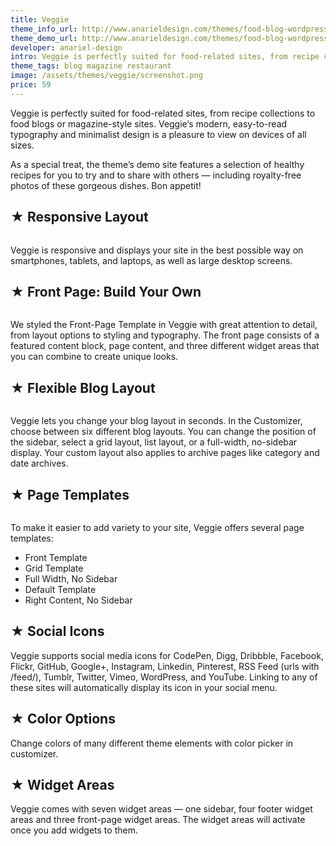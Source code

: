 ```yaml
---
title: Veggie
theme_info_url: http://www.anarieldesign.com/themes/food-blog-wordpress-theme/
theme_demo_url: http://www.anarieldesign.com/themes/food-blog-wordpress-theme/
developer: anariel-design
intro: Veggie is perfectly suited for food-related sites, from recipe collections to food blogs or magazine-style sites.
theme_tags: blog magazine restaurant
image: /assets/themes/veggie/screenshot.png
price: 59
---
```

Veggie is perfectly suited for food-related sites, from recipe collections to food blogs or magazine-style sites. Veggie‘s modern, easy-to-read typography and minimalist design is a pleasure to view on devices of all sizes.

As a special treat, the theme’s demo site features a selection of healthy recipes for you to try and to share with others — including royalty-free photos of these gorgeous dishes. Bon appetit!

## ★ Responsive Layout

<img src="https://theme.files.wordpress.com/2015/09/reponsive.png" alt="" />

Veggie is responsive and displays your site in the best possible way on smartphones, tablets, and laptops, as well as large desktop screens.

## ★ Front Page: Build Your Own

<img src="https://theme.files.wordpress.com/2015/09/front7.jpg?w=640" alt="" />

We styled the Front-Page Template in Veggie with great attention to detail, from layout options to styling and typography. The front page consists of a featured content block, page content, and three different widget areas that you can combine to create unique looks.

## ★ Flexible Blog Layout

<img src="https://theme.files.wordpress.com/2015/09/bloglayout.jpg" alt="" />

Veggie lets you change your blog layout in seconds. In the Customizer, choose between six different blog layouts. You can change the position of the sidebar, select a grid layout, list layout, or a full-width, no-sidebar display. Your custom layout also applies to archive pages like category and date archives.

## ★ Page Templates

<img src="https://theme.files.wordpress.com/2015/09/page-templates2.jpg?w=640" alt="" />

To make it easier to add variety to your site, Veggie offers several page templates:

* Front Template
* Grid Template
* Full Width, No Sidebar
* Default Template
* Right Content, No Sidebar

## ★ Social Icons

Veggie supports social media icons for CodePen, Digg, Dribbble, Facebook, Flickr, GitHub, Google+, Instagram, Linkedin, Pinterest, RSS Feed (urls with /feed/), Tumblr, Twitter, Vimeo, WordPress, and YouTube. Linking to any of these sites will automatically display its icon in your social menu.

## ★ Color Options

Change colors of many different theme elements with color picker in customizer.

## ★ Widget Areas

Veggie comes with seven widget areas — one sidebar, four footer widget areas and three front-page widget areas. The widget areas will activate once you add widgets to them.
